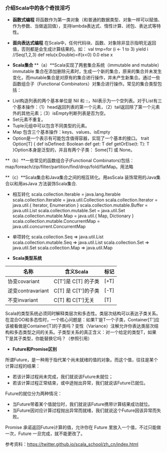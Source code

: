 ### 介绍Scala中的各个奇技淫巧

* **函数式编程**
将函数作为第一类对象（和普通的数据类型、对象一样可以赋值、作为参数、当做返回值），支持lambda表达式、惰性计算、闭包、表达式等特性。

* **面向表达式编程**
在Scala中，任何代码块、函数、对象除非显示指明无返回值，否则都是会生成计算结果的。如：
val tmp=for (i <- 1 to 3) yield i     //Seq(1,2,3)
def relu(x:Double)=if(x<0) 0.0 else x  

* **Scala集合**
**（a）**Scala实现了两套集合系统（immutable and mutable）immutable 集合在添加删除元素时，生成一个新的集合，原来的集合并未发生变化，而mutable集合是对原有的集合进行操作，并未产生新集合。通过一些函数组合子（Functional Combinators）对集合进行操作。常见的集合类型包括：
 - List构造列表的两个基本单位是 Nil 和 ::，Nil表示为一个空列表。对于List有三个基本操作：（1）head返回列表的第一个元素，（2）tail返回除了第一个元素外的其他元素；（3）isEmpty判断列表是否为空。
 - Set元素不重复。
 - Tuple元组中可以包含不同类型的元素。
 - Map 包含三个基本操作：keys、values、isEmpty
 - Option是一个表示有可能包含值得容器，实现了一个基本的接口。
 trait Option[T] {
  def isDefined: Boolean
  def get: T
  def getOrElse(t: T): T
}Option本身是泛型的，并且有两个子类： Some[T] 或 None。
 
 **（b）**一些常见的函数组合子(Functional Combinators)包括：
 map/foreach/zip/filter/partition/find/drop/fold/flatMap。用法略
 
   **（c）**Scala集合和Java集合之间的相互转化。用asScala 装饰常用的Java集合以和用asJava 方法装饰Scala集合.
  - 相互转化
  scala.collection.Iterable = java.lang.Iterable
scala.collection.Iterable = java.util.Collection
scala.collection.Iterator = java.util.{ Iterator, Enumeration }
scala.collection.mutable.Buffer = java.util.List
scala.collection.mutable.Set = java.util.Set
scala.collection.mutable.Map = java.util.{ Map, Dictionary }
scala.collection.mutable.ConcurrentMap = java.util.concurrent.ConcurrentMap
 
  - 单项转化
  scala.collection.Seq => java.util.List
scala.collection.mutable.Seq => java.util.List
scala.collection.Set => java.util.Set
scala.collection.Map => java.util.Map

* **Scala类型系统**

名称               |含义Scala            |标记
------------       | -------------      |   ------------
协变covariant      |C[T’]是 C[T] 的子类  |[+T]
逆变contravariant  |C[T] 是 C[T’]的子类  |[-T]
不变invariant	   |C[T] 和 C[T’]无关    |[T]
Scala的类型系统必须同时解释类层次和多态性。类层次结构可以表达子类关系。在混合OO和多态性时，一个核心问题是：如果T’是T一个子类，Container[T’]应该被看做是Container[T]的子类吗？变性（Variance）注解允许你表达类层次结构和多态类型之间的关系。子类型关系的真正含义：对一个给定的类型T，如果T’是其子类型，你能替换它吗？（参照引用）

* **Future和Promise区别**

所谓Future，是一种用于指代某个尚未就绪的值的对象。而这个值，往往是某个计算过程的结果：

* 若该计算过程尚未完成，我们就说该Future未就位；
* 若该计算过程正常结束，或中途抛出异常，我们就说该Future已就位。

Future的就位分为两种情况：

* 当Future带着某个值就位时，我们就说该Future携带计算结果成功就位。
* 当Future因对应计算过程抛出异常而就绪，我们就说这个Future因该异常而失败。

Promise 承诺返回Future计算的值，允许你在 Future 里放入一个值，不过只能做一次，Future 一旦完成，就不能更改了。


参考资料：https://twitter.github.io/scala_school/zh_cn/index.html


